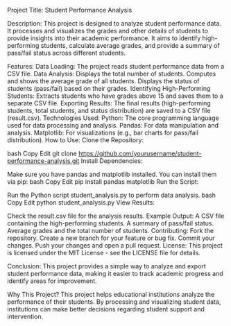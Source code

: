 Project Title:
Student Performance Analysis

Description:
This project is designed to analyze student performance data. It processes and visualizes the grades and other details of students to provide insights into their academic performance. It aims to identify high-performing students, calculate average grades, and provide a summary of pass/fail status across different students.

Features:
Data Loading:
The project reads student performance data from a CSV file.
Data Analysis:
Displays the total number of students.
Computes and shows the average grade of all students.
Displays the status of students (pass/fail) based on their grades.
Identifying High-Performing Students:
Extracts students who have grades above 15 and saves them to a separate CSV file.
Exporting Results:
The final results (high-performing students, total students, and status distribution) are saved to a CSV file (result.csv).
Technologies Used:
Python: The core programming language used for data processing and analysis.
Pandas: For data manipulation and analysis.
Matplotlib: For visualizations (e.g., bar charts for pass/fail distribution).
How to Use:
Clone the Repository:

bash
Copy
Edit
git clone https://github.com/yourusername/student-performance-analysis.git
Install Dependencies:

Make sure you have pandas and matplotlib installed. You can install them via pip:
bash
Copy
Edit
pip install pandas matplotlib
Run the Script:

Run the Python script student_analysis.py to perform data analysis.
bash
Copy
Edit
python student_analysis.py
View Results:

Check the result.csv file for the analysis results.
Example Output:
A CSV file containing the high-performing students.
A summary of pass/fail status.
Average grades and the total number of students.
Contributing:
Fork the repository.
Create a new branch for your feature or bug fix.
Commit your changes.
Push your changes and open a pull request.
License:
This project is licensed under the MIT License - see the LICENSE file for details.

Conclusion:
This project provides a simple way to analyze and export student performance data, making it easier to track academic progress and identify areas for improvement.

Why This Project?
This project helps educational institutions analyze the performance of their students. By processing and visualizing student data, institutions can make better decisions regarding student support and intervention.

